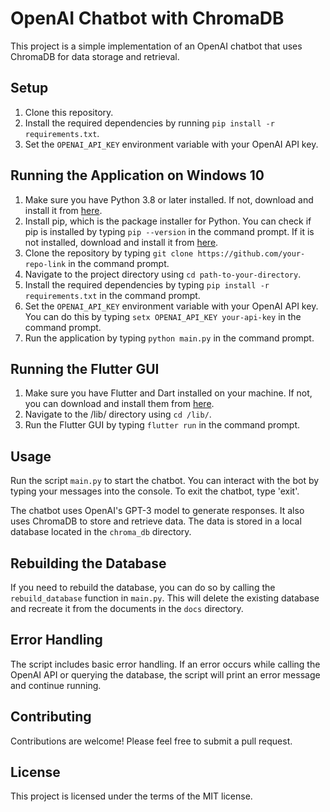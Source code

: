 # OpenAI Chatbot with ChromaDB

This project is a simple implementation of an OpenAI chatbot that uses ChromaDB for data storage and retrieval.

## Setup

1. Clone this repository.
2. Install the required dependencies by running `pip install -r requirements.txt`.
3. Set the `OPENAI_API_KEY` environment variable with your OpenAI API key.

## Running the Application on Windows 10

1. Make sure you have Python 3.8 or later installed. If not, download and install it from [here](https://www.python.org/downloads/).
2. Install pip, which is the package installer for Python. You can check if pip is installed by typing `pip --version` in the command prompt. If it is not installed, download and install it from [here](https://pip.pypa.io/en/stable/installation/).
3. Clone the repository by typing `git clone https://github.com/your-repo-link` in the command prompt.
4. Navigate to the project directory using `cd path-to-your-directory`.
5. Install the required dependencies by typing `pip install -r requirements.txt` in the command prompt.
6. Set the `OPENAI_API_KEY` environment variable with your OpenAI API key. You can do this by typing `setx OPENAI_API_KEY your-api-key` in the command prompt.
7. Run the application by typing `python main.py` in the command prompt.

## Running the Flutter GUI

1. Make sure you have Flutter and Dart installed on your machine. If not, you can download and install them from [here](https://flutter.dev/docs/get-started/install).
2. Navigate to the /lib/ directory using `cd /lib/`.
3. Run the Flutter GUI by typing `flutter run` in the command prompt.

## Usage

Run the script `main.py` to start the chatbot. You can interact with the bot by typing your messages into the console. To exit the chatbot, type 'exit'.

The chatbot uses OpenAI's GPT-3 model to generate responses. It also uses ChromaDB to store and retrieve data. The data is stored in a local database located in the `chroma_db` directory.

## Rebuilding the Database

If you need to rebuild the database, you can do so by calling the `rebuild_database` function in `main.py`. This will delete the existing database and recreate it from the documents in the `docs` directory.

## Error Handling

The script includes basic error handling. If an error occurs while calling the OpenAI API or querying the database, the script will print an error message and continue running.

## Contributing

Contributions are welcome! Please feel free to submit a pull request.

## License

This project is licensed under the terms of the MIT license.
